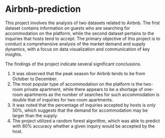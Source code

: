 # Airbnb-prediction
This project involves the analysis of two datasets related to Airbnb. The first dataset contains information on guests who are searching for accommodation on the platform, while the second dataset pertains to the inquiries that hosts tend to accept. The primary objective of this project is to conduct a comprehensive analysis of the market demand and supply dynamics, with a focus on data visualization and communication of key insights.

The findings of the project indicate several significant conclusions.
1. It was observed that the peak season for Airbnb tends to be from October to December. 
2. The most popular type of accommodation on the platform is the two-room private apartment, while there appears to be a shortage of one-room apartments as the number of searches for such accommodation is double that of inquiries for two-room apartments.
3. It was noted that the percentage of inquiries accepted by hosts is only 50%, which suggests that the demand for accommodation may be larger than the supply. 
4. The project utilized a random forest algorithm, which was able to predict with 80% accuracy whether a given inquiry would be accepted by the host.
